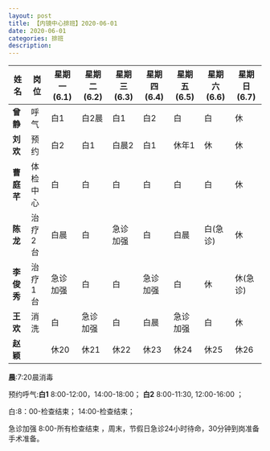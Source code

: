```yaml
---
layout: post
title: 【内镜中心排班】2020-06-01
date: 2020-06-01
categories: 排班
description: 
---
```




| 姓名  | 岗位 | 星期一(6.1) | 星期二(6.2) | 星期三(6.3) | 星期四(6.4) | 星期五(6.5) | 星期六(6.6) | 星期日(6.7) |
| -------------- | ----------- | ----------- | ----------- | ----------- | ----------- | ----------- | ----------- | -------------- |
| **曾静** | 呼气 | 白1 | 白2晨 | 白1 | 白2 | 白 | 白 | 休 |
| **刘欢** | 预约 | 白2 | 白1 | 白晨2 | 白1 | 休年1 | 休 | 休 |
| **曹庭芊** | 体检中心 | 白 | 白 | 白 | 白 | 白 | 白 | 休 |
| **陈龙** | 治疗2台 | 白晨 | 白 |急诊加强|白|白晨|白(急诊)|休|
| **李俊秀** | 治疗1台 | 急诊加强 | 白 | 白 | 急诊加强 | 白 | 休 | 休(急诊) |
| **王欢** | 消洗 | 白 | 急诊加强 | 白 | 白晨 | 急诊加强 | 白 | 休 |
| **赵颖** | | 休20 | 休21 | 休22 | 休23 | 休24 | 休25 | 休26 |

**晨**:7:20晨消毒

预约呼气:**白1** 8:00-12:00，14:00-18:00； **白2** 8:00-11:30, 12:00-16:00 ；

白:8：00-检查结束；  14:00-检查结束；

急诊加强 8:00-所有检查结束 ，周末，节假日急诊24小时待命，30分钟到岗准备手术准备。